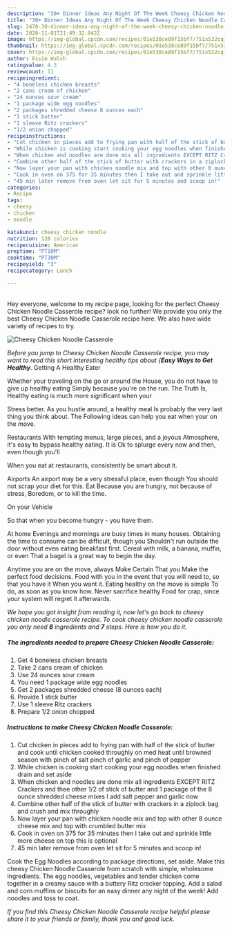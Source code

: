 ```yaml
---
description: "30+ Dinner Ideas Any Night Of The Week Cheesy Chicken Noodle Casserole"
title: "30+ Dinner Ideas Any Night Of The Week Cheesy Chicken Noodle Casserole"
slug: 2478-30-dinner-ideas-any-night-of-the-week-cheesy-chicken-noodle-casserole
date: 2020-11-01T21:49:32.842Z
image: https://img-global.cpcdn.com/recipes/01e538ce89f15bf7/751x532cq70/cheesy-chicken-noodle-casserole-recipe-main-photo.jpg
thumbnail: https://img-global.cpcdn.com/recipes/01e538ce89f15bf7/751x532cq70/cheesy-chicken-noodle-casserole-recipe-main-photo.jpg
cover: https://img-global.cpcdn.com/recipes/01e538ce89f15bf7/751x532cq70/cheesy-chicken-noodle-casserole-recipe-main-photo.jpg
author: Essie Walsh
ratingvalue: 4.3
reviewcount: 11
recipeingredient:
- "4 boneless chicken breasts"
- "2 cans cream of chicken"
- "24 ounces sour cream"
- "1 package wide egg noodles"
- "2 packages shredded cheese 8 ounces each"
- "1 stick butter"
- "1 sleeve Ritz crackers"
- "1/2 onion chopped"
recipeinstructions:
- "Cut chicken in pieces add to frying pan with half of the stick of butter and cook until chicken cooked throughly on med heat until browned season with pinch of salt pinch of garlic and pinch of pepper"
- "While chicken is cooking start cooking your egg noodles when finished drain and set aside"
- "When chicken and noodles are done mix all ingredients EXCEPT RITZ Crackers and thee other 1/2 of stick of butter and 1 package of the 8 ounce shredded cheese mixes I add salt pepper and garlic now"
- "Combine other half of the stick of butter with crackers in a ziplock bag and crush and mix throughly"
- "Now layer your pan with chicken noodle mix and top with other 8 ounce cheese mix and top with crumbled butter mix"
- "Cook in oven on 375 for 35 minutes then I take out and sprinkle little more cheese on top this is optional"
- "45 min later remove from oven let sit for 5 minutes and scoop in!"
categories:
- Recipe
tags:
- cheesy
- chicken
- noodle

katakunci: cheesy chicken noodle 
nutrition: 120 calories
recipecuisine: American
preptime: "PT10M"
cooktime: "PT30M"
recipeyield: "3"
recipecategory: Lunch

---
```

<br>
Hey everyone, welcome to my recipe page, looking for the perfect Cheesy Chicken Noodle Casserole recipe? look no further! We provide you only the best Cheesy Chicken Noodle Casserole recipe here. We also have wide variety of recipes to try.
<br>


![Cheesy Chicken Noodle Casserole](https://img-global.cpcdn.com/recipes/01e538ce89f15bf7/751x532cq70/cheesy-chicken-noodle-casserole-recipe-main-photo.jpg)

<i>Before you jump to Cheesy Chicken Noodle Casserole recipe, you may want to read this short interesting healthy tips about {<strong>Easy Ways to Get Healthy</strong>.</i>
Getting A Healthy Eater

Whether your traveling on the go or around the
House, you do not have to give up healthy eating
Simply because you're on the run. The Truth Is,
Healthy eating is much more significant when your



Stress better. As you hustle around, a healthy meal
Is probably the very last thing you think about. The
Following ideas can help you eat when your on the move.

Restaurants
With tempting menus, large pieces, and a joyous 
Atmosphere, it's easy to bypass healthy eating. It is 
Ok to splurge every now and then, even though you'll

When you eat at restaurants, consistently be smart
about it.

Airports
An airport may be a very stressful place, even though 
You should not scrap your diet for this. Eat
Because you are hungry, not because of stress,
Boredom, or to kill the time.

On your Vehicle 

So that when you become hungry - you have them.

At home
Evenings and mornings are busy times in many houses.
Obtaining the time to consume can be difficult, though you
Shouldn't run outside the door without even eating breakfast
first. Cereal with milk, a banana, muffin, or even
That a bagel is a great way to begin the day.

Anytime you are on the move, always Make Certain That you
Make the perfect food decisions. 
Food with you in the event that you will need to, so that you have it
When you want it. Eating healthy on the move is simple 
To do, as soon as you know how. Never sacrifice healthy
Food for crap, since your system will regret it afterwards.


<i>We hope you got insight from reading it, now let's go back to cheesy chicken noodle casserole recipe. To cook cheesy chicken noodle casserole you only need <strong>8</strong> ingredients and <strong>7</strong> steps. Here is how you do it.
</i>

##### The ingredients needed to prepare Cheesy Chicken Noodle Casserole:

1. Get 4 boneless chicken breasts
1. Take 2 cans cream of chicken
1. Use 24 ounces sour cream
1. You need 1 package wide egg noodles
1. Get 2 packages shredded cheese (8 ounces each)
1. Provide 1 stick butter
1. Use 1 sleeve Ritz crackers
1. Prepare 1/2 onion chopped


##### Instructions to make Cheesy Chicken Noodle Casserole:

1. Cut chicken in pieces add to frying pan with half of the stick of butter and cook until chicken cooked throughly on med heat until browned season with pinch of salt pinch of garlic and pinch of pepper
1. While chicken is cooking start cooking your egg noodles when finished drain and set aside
1. When chicken and noodles are done mix all ingredients EXCEPT RITZ Crackers and thee other 1/2 of stick of butter and 1 package of the 8 ounce shredded cheese mixes I add salt pepper and garlic now
1. Combine other half of the stick of butter with crackers in a ziplock bag and crush and mix throughly
1. Now layer your pan with chicken noodle mix and top with other 8 ounce cheese mix and top with crumbled butter mix
1. Cook in oven on 375 for 35 minutes then I take out and sprinkle little more cheese on top this is optional
1. 45 min later remove from oven let sit for 5 minutes and scoop in!


Cook the Egg Noodles according to package directions, set aside. Make this cheesy Chicken Noodle Casserole from scratch with simple, wholesome ingredients. The egg noodles, vegetables and tender chicken come together in a creamy sauce with a buttery Ritz cracker topping. Add a salad and corn muffins or biscuits for an easy dinner any night of the week! Add noodles and toss to coat. 

<i>If you find this Cheesy Chicken Noodle Casserole recipe helpful please share it to your friends or family, thank you and good luck.</i>
